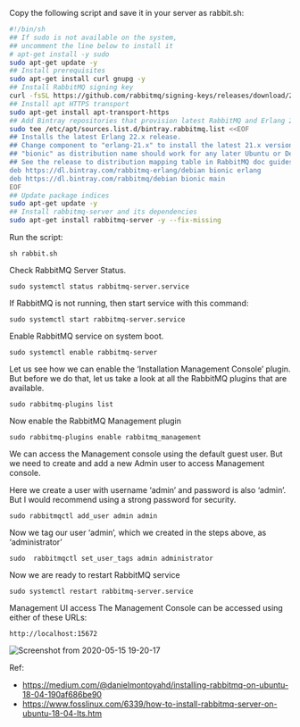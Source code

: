 Copy the following script and save it in your server as rabbit.sh:

```bash
#!/bin/sh
## If sudo is not available on the system,
## uncomment the line below to install it
# apt-get install -y sudo
sudo apt-get update -y
## Install prerequisites
sudo apt-get install curl gnupg -y
## Install RabbitMQ signing key
curl -fsSL https://github.com/rabbitmq/signing-keys/releases/download/2.0/rabbitmq-release-signing-key.asc | sudo apt-key add -
## Install apt HTTPS transport
sudo apt-get install apt-transport-https
## Add Bintray repositories that provision latest RabbitMQ and Erlang 21.x releases
sudo tee /etc/apt/sources.list.d/bintray.rabbitmq.list <<EOF
## Installs the latest Erlang 22.x release.
## Change component to "erlang-21.x" to install the latest 21.x version.
## "bionic" as distribution name should work for any later Ubuntu or Debian release.
## See the release to distribution mapping table in RabbitMQ doc guides to learn more.
deb https://dl.bintray.com/rabbitmq-erlang/debian bionic erlang
deb https://dl.bintray.com/rabbitmq/debian bionic main
EOF
## Update package indices
sudo apt-get update -y
## Install rabbitmq-server and its dependencies
sudo apt-get install rabbitmq-server -y --fix-missing
```
Run the script:
```
sh rabbit.sh
```

Check RabbitMQ Server Status.
```
sudo systemctl status rabbitmq-server.service
```

If RabbitMQ is not running, then start service with this command:
```
sudo systemctl start rabbitmq-server.service
```

Enable RabbitMQ service on system boot.
```
sudo systemctl enable rabbitmq-server
```

Let us see how we can enable the ‘Installation Management Console’ plugin. But before we do that, let us take a look at all the RabbitMQ plugins that are available.
```
sudo rabbitmq-plugins list
```
Now enable the RabbitMQ Management plugin
```
sudo rabbitmq-plugins enable rabbitmq_management
```

We can access the Management console using the default guest user. But we need to create and add a new Admin user to access Management console.

Here we create a user with username ‘admin’ and password is also ‘admin’. But I would recommend using a strong password for security.
```
sudo rabbitmqctl add_user admin admin
```

Now we tag our user ‘admin’, which we created in the steps above, as ‘administrator’
```
sudo  rabbitmqctl set_user_tags admin administrator
```

Now we are ready to restart RabbitMQ service
```
sudo systemctl restart rabbitmq-server.service
```

Management UI access
The Management Console can be accessed using either of these URLs:
```
http://localhost:15672
```
![Screenshot from 2020-05-15 19-20-17](https://user-images.githubusercontent.com/444807/82049781-26bdc380-96e1-11ea-9649-ed2dbfb5939d.png)

Ref:
- https://medium.com/@danielmontoyahd/installing-rabbitmq-on-ubuntu-18-04-190af686be90
- https://www.fosslinux.com/6339/how-to-install-rabbitmq-server-on-ubuntu-18-04-lts.htm